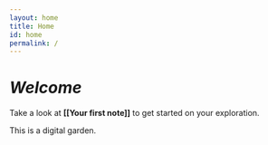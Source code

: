 ```yaml
---
layout: home
title: Home
id: home
permalink: /
---
```


# _Welcome_


  Take a look at <span style="font-weight: bold">[[Your first note]]</span> to get started on your exploration.


This is a digital garden.




<style>
  .wrapper {
    max-width: 46em;
  }
</style>
